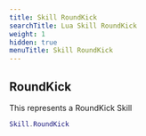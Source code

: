 ```yaml
---
title: Skill RoundKick
searchTitle: Lua Skill RoundKick
weight: 1
hidden: true
menuTitle: Skill RoundKick
---
```

## RoundKick

This represents a RoundKick Skill
```lua
Skill.RoundKick
```